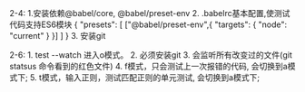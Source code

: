 2-4: 1.安装依赖@babel/core, @babel/preset-env
     2. .babelrc基本配置,使测试代码支持ES6模块
        {
            "presets": [
                ["@babel/preset-env",{
                "targets": {
                    "node": "current"
                }
                }]
            ]
        }
    3. 安装git

2-6: 1. test --watch 进入o模式。
     2. 必须安装git
     3. 会监听所有改变过的文件(git statsus 命令看到的红色文件)
     4. f模式，只会测试上一次报错的代码, 会切换到a模式下;
     5. t模式，输入正则，测试匹配正则的单元测试, 会切换到a模式下;

